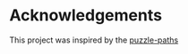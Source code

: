 # Acknowledgements

This project was inspired by
the [puzzle-paths](https://gitlab.switch.ch/ub-unibas/puzzle-app/puzzle-paths)
